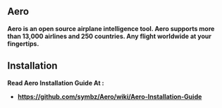 ## Aero
**Aero is an open source airplane intelligence tool. Aero supports more than 13,000 airlines and 250 countries. Any flight worldwide at your fingertips.**

## Installation
**Read Aero Installation Guide At :**
* **https://github.com/symbz/Aero/wiki/Aero-Installation-Guide**
